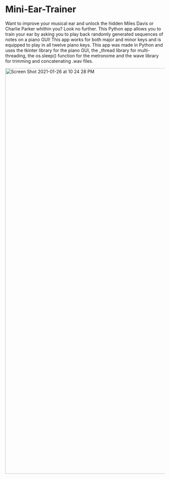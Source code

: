 # Mini-Ear-Trainer

Want to improve your musical ear and unlock the hidden Miles Davis or Charlie Parker whithin you? Look no further. This Python app allows you to train your ear by asking you to play back randomly generated sequences of notes on a piano GUI! This app works for both major and minor keys and is equipped to play in all twelve piano keys. This app was made in Python and uses the tkinter library for the piano GUI, the _thread library for multi-threading, the os.sleep() function for the metronome and the wave library for trimming and concatenating .wav files.

<img width="1280" alt="Screen Shot 2021-01-26 at 10 24 28 PM" src="https://user-images.githubusercontent.com/54515271/105938663-b2843f80-6025-11eb-9cac-3084669d3976.png">

